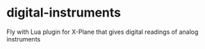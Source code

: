 # digital-instruments
Fly with Lua plugin for X-Plane that gives digital readings of analog instruments
